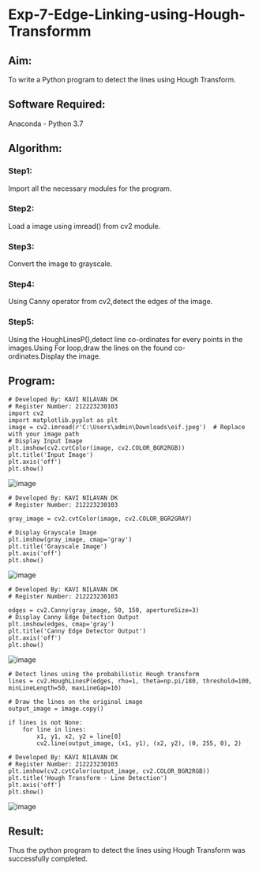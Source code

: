 # Exp-7-Edge-Linking-using-Hough-Transformm
## Aim:
To write a Python program to detect the lines using Hough Transform.

## Software Required:
Anaconda - Python 3.7

## Algorithm:
### Step1:

Import all the necessary modules for the program.
### Step2:

Load a image using imread() from cv2 module.
### Step3:

Convert the image to grayscale.
### Step4:

Using Canny operator from cv2,detect the edges of the image.
### Step5:

Using the HoughLinesP(),detect line co-ordinates for every points in the images.Using For loop,draw the lines on the found co-ordinates.Display the image.
## Program:
```
# Developed By: KAVI NILAVAN DK
# Register Number: 212223230103
import cv2
import matplotlib.pyplot as plt
image = cv2.imread(r'C:\Users\admin\Downloads\eif.jpeg')  # Replace with your image path
# Display Input Image
plt.imshow(cv2.cvtColor(image, cv2.COLOR_BGR2RGB))
plt.title('Input Image')
plt.axis('off')
plt.show()
```
![image](https://github.com/user-attachments/assets/f60c65cb-d2a8-4229-b6b3-7871bcc31cb6)
```
# Developed By: KAVI NILAVAN DK
# Register Number: 212223230103

gray_image = cv2.cvtColor(image, cv2.COLOR_BGR2GRAY)

# Display Grayscale Image
plt.imshow(gray_image, cmap='gray')
plt.title('Grayscale Image')
plt.axis('off')
plt.show()
```
![image](https://github.com/user-attachments/assets/cb1d8544-ce0d-420f-83bb-a02f278f3fd5)



```
# Developed By: KAVI NILAVAN DK
# Register Number: 212223230103

edges = cv2.Canny(gray_image, 50, 150, apertureSize=3)
# Display Canny Edge Detection Output   
plt.imshow(edges, cmap='gray')
plt.title('Canny Edge Detector Output')
plt.axis('off')
plt.show()
```
![image](https://github.com/user-attachments/assets/5c237d1b-fd0c-4750-9252-9e55f730cf4e)


```
# Detect lines using the probabilistic Hough transform
lines = cv2.HoughLinesP(edges, rho=1, theta=np.pi/180, threshold=100, minLineLength=50, maxLineGap=10)

# Draw the lines on the original image
output_image = image.copy()

if lines is not None:
    for line in lines:
        x1, y1, x2, y2 = line[0]
        cv2.line(output_image, (x1, y1), (x2, y2), (0, 255, 0), 2)

```
```
# Developed By: KAVI NILAVAN DK
# Register Number: 212223230103
plt.imshow(cv2.cvtColor(output_image, cv2.COLOR_BGR2RGB))
plt.title('Hough Transform - Line Detection')
plt.axis('off')
plt.show()

```
![image](https://github.com/user-attachments/assets/4d73db52-65aa-4053-9e4a-21efe5c6ef77)


## Result: 
Thus the python program to detect the lines using Hough Transform was successfully completed.
 
